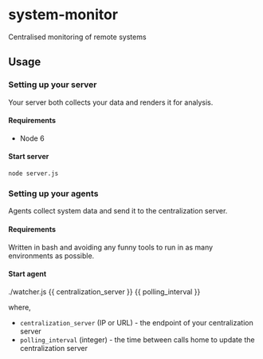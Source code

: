 # system-monitor
Centralised monitoring of remote systems

## Usage
### Setting up your server
Your server both collects your data and renders it for analysis.

#### Requirements
 * Node 6

#### Start server
```
node server.js
```

### Setting up your agents
Agents collect system data and send it to the centralization server.

#### Requirements
Written in bash and avoiding any funny tools to run in as many environments as possible.

#### Start agent
./watcher.js {{ centralization_server }} {{ polling_interval }}

where,
 * `centralization_server` (IP or URL) - the endpoint of your centralization server
 * `polling_interval` (integer) - the time between calls home to update the centralization server
